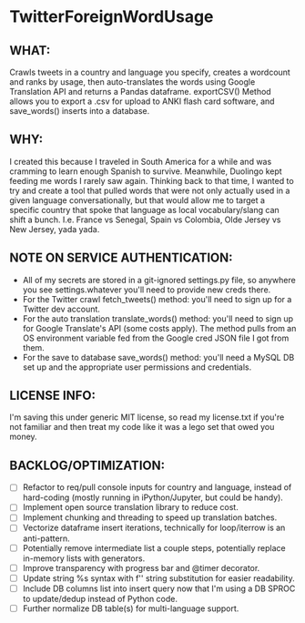 # TwitterForeignWordUsage
## WHAT:
Crawls tweets in a country and language you specify, creates a wordcount and ranks by usage, then auto-translates the words using Google Translation API and returns a Pandas dataframe. exportCSV() Method allows you to export a .csv for upload to ANKI flash card software, and save_words() inserts into a database.

## WHY:
I created this because I traveled in South America for a while and was cramming to learn enough Spanish to survive. Meanwhile, Duolingo kept feeding me words I rarely saw again. Thinking back to that time, I wanted to try and create a tool that pulled words that were not only actually used in a given language conversationally, but that would allow me to target a specific country that spoke that language as local vocabulary/slang can shift a bunch. I.e. France vs Senegal, Spain vs Colombia, Olde Jersey vs New Jersey, yada yada.

## NOTE ON SERVICE AUTHENTICATION: 
* All of my secrets are stored in a git-ignored settings.py file, so anywhere you see settings.whatever you'll need to provide new creds there. 
* For the Twitter crawl fetch_tweets() method: you'll need to sign up for a Twitter dev account.
* For the auto translation translate_words() method: you'll need to sign up for Google Translate's API (some costs apply). The method pulls from an OS environment variable fed from the Google cred JSON file I got from them.
* For the save to database save_words() method: you'll need a MySQL DB set up and the appropriate user permissions and credentials.

## LICENSE INFO:
I'm saving this under generic MIT license, so read my license.txt if you're not familiar and then treat my code like it was a lego set that owed you money.

## BACKLOG/OPTIMIZATION:
- [ ] Refactor to req/pull console inputs for country and language, instead of hard-coding (mostly running in iPython/Jupyter, but could be handy).
- [ ] Implement open source translation library to reduce cost.
- [ ] Implement chunking and threading to speed up translation batches.
- [ ] Vectorize dataframe insert iterations, technically for loop/iterrow is an anti-pattern.
- [ ] Potentially remove intermediate list a couple steps, potentially replace in-memory lists with generators.
- [ ] Improve transparency with progress bar and @timer decorator.
- [ ] Update string %s syntax with f'' string substitution for easier readability. 
- [ ] Include DB columns list into insert query now that I'm using a DB SPROC to update/dedup instead of Python code.
- [ ] Further normalize DB table(s) for multi-language support.
